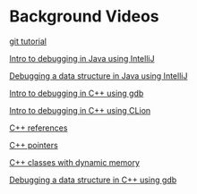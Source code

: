 # Background Videos

[git tutorial](https://www.youtube.com/watch?v=USjZcfj8yxE)

[Intro to debugging in Java using IntelliJ](https://www.youtube.com/watch?v=59RC8gVPlvk)

[Debugging a data structure in Java using IntelliJ]()

[Intro to debugging in C++ using gdb](https://www.youtube.com/watch?v=Dq8l1_-QgAc)

[Intro to debugging in C++ using CLion](https://www.youtube.com/watch?v=wUZyoAnPdCY)

[C++ references](https://www.youtube.com/watch?v=OCL7mSFCIx0)

[C++ pointers](https://www.youtube.com/watch?v=2ybLD6_2gKM)

[C++ classes with dynamic memory](https://www.youtube.com/watch?v=BvR1Pgzzr38)

[Debugging a data structure in C++ using gdb]()
